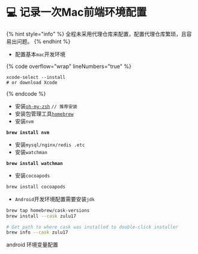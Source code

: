 # 💻 记录一次Mac前端环境配置

{% hint style="info" %}
全程未采用代理仓库来配置，配置代理仓库繁琐，且容易出问题。
{% endhint %}

* 配置基本`mac`开发环境

{% code overflow="wrap" lineNumbers="true" %}
```shell
xcode-select --install
# or download Xcode
```
{% endcode %}

* 安装[`oh-my-zsh`](https://ohmyz.sh/#install) `// 推荐安装`&#x20;
* 安装包管理工具[`homebrew`](https://brew.sh/)
* 安装`nvm`

<pre class="language-shell" data-overflow="wrap" data-line-numbers><code class="lang-shell"><strong>brew install nvm
</strong></code></pre>

* 安装`mysql/nginx/redis .etc`
* 安装`watchman`

<pre class="language-shell"><code class="lang-shell"><strong>brew install watchman
</strong></code></pre>

* 安装`cocoapods`

```sh
brew install cocoapods
```

* `Android`开发环境配置需要安装`jdk`

```sh
brew tap homebrew/cask-versions
brew install --cask zulu17

# Get path to where cask was installed to double-click installer
brew info --cask zulu17
```

android 环境变量配置


